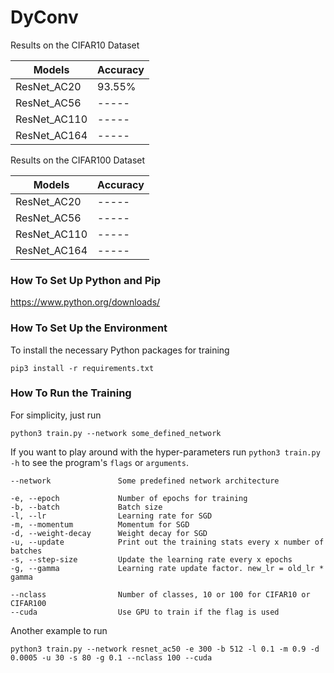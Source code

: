 # DyConv

Results on the CIFAR10 Dataset

| Models        | Accuracy      |
| ------------- |---------------|
| ResNet_AC20   | 93.55%        |
| ResNet_AC56   | -----         |
| ResNet_AC110  | -----         |
| ResNet_AC164  | -----         |

Results on the CIFAR100 Dataset

| Models        | Accuracy      |
| ------------- |---------------|
| ResNet_AC20   | -----         |
| ResNet_AC56   | -----         |
| ResNet_AC110  | -----         |
| ResNet_AC164  | -----         |

### How To Set Up Python and Pip

https://www.python.org/downloads/

### How To Set Up the Environment

To install the necessary Python packages for training

    pip3 install -r requirements.txt

### How To Run the Training

For simplicity, just run

    python3 train.py --network some_defined_network

If you want to play around with the hyper-parameters run ``python3 train.py -h`` to see the program's ``flags`` or ``arguments``.

    --network               Some predefined network architecture
    
    -e, --epoch             Number of epochs for training
    -b, --batch             Batch size
    -l, --lr                Learning rate for SGD
    -m, --momentum          Momentum for SGD
    -d, --weight-decay      Weight decay for SGD
    -u, --update            Print out the training stats every x number of batches
    -s, --step-size         Update the learning rate every x epochs
    -g, --gamma             Learning rate update factor. new_lr = old_lr * gamma
    
    --nclass                Number of classes, 10 or 100 for CIFAR10 or CIFAR100
    --cuda                  Use GPU to train if the flag is used

Another example to run

    python3 train.py --network resnet_ac50 -e 300 -b 512 -l 0.1 -m 0.9 -d 0.0005 -u 30 -s 80 -g 0.1 --nclass 100 --cuda
